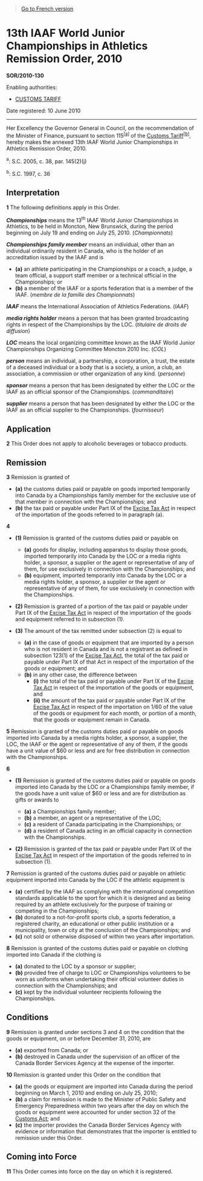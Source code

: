 > [Go to French version](/fr/Règlements/Décrets,%20ordonnances%20et%20règlements%20statutaires/2010/130.md)

# 13th IAAF World Junior Championships in Athletics Remission Order, 2010

**SOR/2010-130**

Enabling authorities: 
- [CUSTOMS TARIFF](/en/Acts/Statutes%20of%20Canada/1997/c.%2036.md)

Date registered: 10 June 2010

----------

Her Excellency the Governor General in Council, on the recommendation of the Minister of Finance, pursuant to section 115<sup><a href='#fn_612954-E_hq_8777'>[a]</a></sup> of the [Customs Tariff](/en/Acts/Statutes%20of%20Canada/1997/c.%2036.md)<sup><a href='#fn_612954-E_hq_8778'>[b]</a></sup>, hereby makes the annexed 13th IAAF World Junior Championships in Athletics Remission Order, 2010.

<a name='fn_612954-E_hq_8777'><sup>a</sup></a>: S.C. 2005, c. 38, par. 145(2)(j)<br />

<a name='fn_612954-E_hq_8778'><sup>b</sup></a>: S.C. 1997, c. 36<br />




## Interpretation


**1** The following definitions apply in this Order.

***Championships*** means the 13<sup>th</sup> IAAF World Junior Championships in Athletics, to be held in Moncton, New Brunswick, during the period beginning on July 19 and ending on July 25, 2010. (*Championnats*)

***Championships family member*** means an individual, other than an individual ordinarily resident in Canada, who is the holder of an accreditation issued by the IAAF and is
- **(a)** an athlete participating in the Championships or a coach, a judge, a team official, a support staff member or a technical official in the Championships; or
- **(b)** a member of the IAAF or a sports federation that is a member of the IAAF. (*membre de la famille des Championnats*)

***IAAF*** means the International Association of Athletics Federations. (*IAAF*)

***media rights holder*** means a person that has been granted broadcasting rights in respect of the Championships by the LOC. (*titulaire de droits de diffusion*)

***LOC*** means the local organizing committee known as the IAAF World Junior Championships Organizing Committee Moncton 2010 Inc. (*COL*)

***person*** means an individual, a partnership, a corporation, a trust, the estate of a deceased individual or a body that is a society, a union, a club, an association, a commission or other organization of any kind. (*personne*)

***sponsor*** means a person that has been designated by either the LOC or the IAAF as an official sponsor of the Championships. (*commanditaire*)

***supplier*** means a person that has been designated by either the LOC or the IAAF as an official supplier to the Championships. (*fournisseur*)




## Application


**2** This Order does not apply to alcoholic beverages or tobacco products.




## Remission


**3** Remission is granted of
- **(a)** the customs duties paid or payable on goods imported temporarily into Canada by a Championships family member for the exclusive use of that member in connection with the Championships; and
- **(b)** the tax paid or payable under Part IX of the [Excise Tax Act](/en/Acts/Revised%20Statutes%20of%20Canada/E/E-15.md) in respect of the importation of the goods referred to in paragraph (a).



**4** 

- **(1)** Remission is granted of the customs duties paid or payable on
	- **(a)** goods for display, including apparatus to display those goods, imported temporarily into Canada by the LOC or a media rights holder, a sponsor, a supplier or the agent or representative of any of them, for use exclusively in connection with the Championships; and
	- **(b)** equipment, imported temporarily into Canada by the LOC or a media rights holder, a sponsor, a supplier or the agent or representative of any of them, for use exclusively in connection with the Championships.

- **(2)** Remission is granted of a portion of the tax paid or payable under Part IX of the [Excise Tax Act](/en/Acts/Revised%20Statutes%20of%20Canada/E/E-15.md) in respect of the importation of the goods and equipment referred to in subsection (1).

- **(3)** The amount of the tax remitted under subsection (2) is equal to
	- **(a)** in the case of goods or equipment that are imported by a person who is not resident in Canada and is not a registrant as defined in subsection 123(1) of the [Excise Tax Act](/en/Acts/Revised%20Statutes%20of%20Canada/E/E-15.md), the total of the tax paid or payable under Part IX of that Act in respect of the importation of the goods or equipment; and
	- **(b)** in any other case, the difference between
		- **(i)** the total of the tax paid or payable under Part IX of the [Excise Tax Act](/en/Acts/Revised%20Statutes%20of%20Canada/E/E-15.md) in respect of the importation of the goods or equipment, and
		- **(ii)** the amount of the tax paid or payable under Part IX of the [Excise Tax Act](/en/Acts/Revised%20Statutes%20of%20Canada/E/E-15.md) in respect of the importation on 1/60 of the value of the goods or equipment for each month, or portion of a month, that the goods or equipment remain in Canada.



**5** Remission is granted of the customs duties paid or payable on goods imported into Canada by a media rights holder, a sponsor, a supplier, the LOC, the IAAF or the agent or representative of any of them, if the goods have a unit value of $60 or less and are for free distribution in connection with the Championships.



**6** 

- **(1)** Remission is granted of the customs duties paid or payable on goods imported into Canada by the LOC or a Championships family member, if the goods have a unit value of $60 or less and are for distribution as gifts or awards to
	- **(a)** a Championships family member;
	- **(b)** a member, an agent or a representative of the LOC;
	- **(c)** a resident of Canada participating in the Championships; or
	- **(d)** a resident of Canada acting in an official capacity in connection with the Championships.

- **(2)** Remission is granted of the tax paid or payable under Part IX of the [Excise Tax Act](/en/Acts/Revised%20Statutes%20of%20Canada/E/E-15.md) in respect of the importation of the goods referred to in subsection (1).



**7** Remission is granted of the customs duties paid or payable on athletic equipment imported into Canada by the LOC if the athletic equipment is
- **(a)** certified by the IAAF as complying with the international competition standards applicable to the sport for which it is designed and as being required by an athlete exclusively for the purpose of training or competing in the Championships;
- **(b)** donated to a not-for-profit sports club, a sports federation, a registered charity, an educational or other public institution or a municipality, town or city at the conclusion of the Championships; and
- **(c)** not sold or otherwise disposed of within two years after importation.



**8** Remission is granted of the customs duties paid or payable on clothing imported into Canada if the clothing is
- **(a)** donated to the LOC by a sponsor or supplier;
- **(b)** provided free of charge to LOC or Championships volunteers to be worn as uniforms when undertaking their official volunteer duties in connection with the Championships; and
- **(c)** kept by the individual volunteer recipients following the Championships.




## Conditions


**9** Remission is granted under sections 3 and 4 on the condition that the goods or equipment, on or before December 31, 2010, are
- **(a)** exported from Canada; or
- **(b)** destroyed in Canada under the supervision of an officer of the Canada Border Services Agency at the expense of the importer.



**10** Remission is granted under this Order on the condition that
- **(a)** the goods or equipment are imported into Canada during the period beginning on March 1, 2010 and ending on July 25, 2010;
- **(b)** a claim for remission is made to the Minister of Public Safety and Emergency Preparedness within two years after the day on which the goods or equipment were accounted for under section 32 of the [Customs Act](/en/Acts/Statutes%20of%20Canada/1985/c.%201%20(2nd%20Supp.).md); and
- **(c)** the importer provides the Canada Border Services Agency with evidence or information that demonstrates that the importer is entitled to remission under this Order.




## Coming into Force


**11** This Order comes into force on the day on which it is registered.


